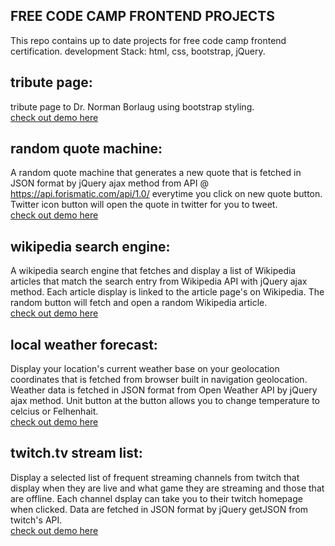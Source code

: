 ## FREE CODE CAMP FRONTEND PROJECTS

This repo contains up to date projects for free code camp frontend certification. development Stack: html, css, bootstrap, jQuery.

## tribute page:
tribute page to Dr. Norman Borlaug using bootstrap styling. <br />
<a href="https://codepen.io/sionelt/full/YQoPjJ">check out demo here</a>

## random quote machine: 
A random quote machine that generates a new quote that is fetched in JSON format by jQuery ajax method from API @ https://api.forismatic.com/api/1.0/ everytime you click on new quote button. Twitter icon button will open the quote in twitter for you to tweet. <br />
<a href="https://codepen.io/sionelt/full/XgwdjP">check out demo here</a>

## wikipedia search engine: 
A wikipedia search engine that fetches and display a list of Wikipedia articles that match the search entry from Wikipedia API with jQuery ajax method. Each article display is linked to the article page's on Wikipedia. The random button will fetch and open a random Wikipedia article. <br />
<a href="https://codepen.io/sionelt/full/xrozoe">check out demo here</a>

## local weather forecast: 
Display your location's current weather base on your geolocation coordinates that is fetched from browser built in navigation geolocation. Weather data is fetched in JSON format from Open Weather API by jQuery ajax method. Unit button at the button allows you to change temperature to celcius or Felhenhait. <br />
<a href="https://codepen.io/sionelt/full/awgzMq/">check out demo here</a>

## twitch.tv stream list: 
Display a selected list of frequent streaming channels from twitch that display when they are live and what game they are streaming and those that are offline. Each channel dsplay can take you to their twitch homepage when clicked. Data are fetched in JSON format by jQuery getJSON from twitch's API. <br />
<a href="https://codepen.io/sionelt/full/dRBxbv/">check out demo here</a>